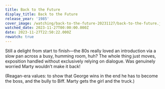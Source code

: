 ```yaml
---
title: Back to the Future
display_title: Back to the Future
release_year: '1985'
cover_image: /watching/back-to-the-future-20231127/back-to-the-future.jpg
watched_date: 2023-11-27T00:00:00.000Z
date: 2023-11-27T22:50:22.000Z
rewatch: true
---
```

Still a delight from start to finish—the 80s really loved an introduction via a slow pan across a busy, humming room, huh? The whole thing just moves, exposition handled without exclusively relying on dialogue. Was genuinely worried Marty wouldn’t make it back!

(Reagan-era values: to show that George wins in the end he has to become the boss, and the bully to Biff. Marty gets the girl and the truck.)

